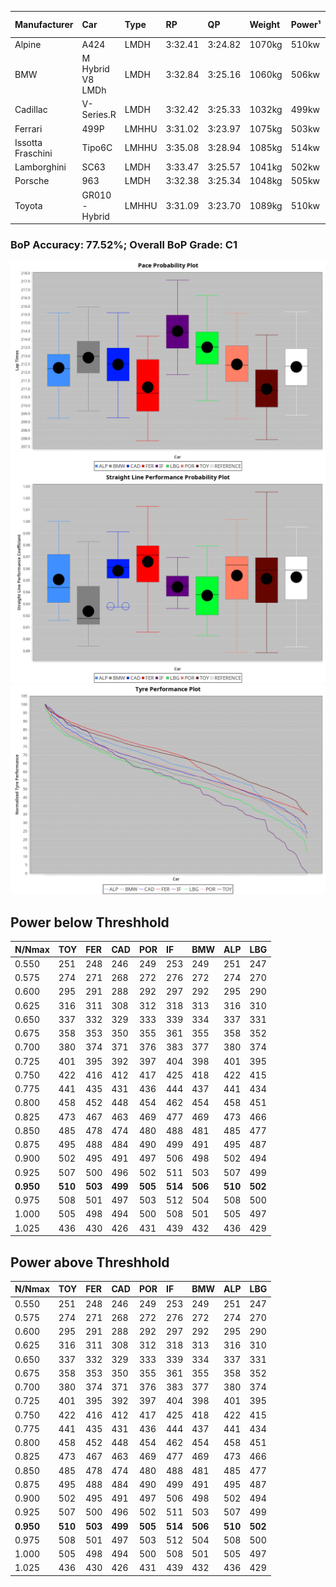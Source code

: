 |Manufacturer|Car|Type|RP|QP|Weight|Power¹|Threshhold|PINC|Power²|E/Stint|AVG Vmax|FDS|RDLC|L/Stint|BOP-Grade|ModelAccuracy|ModelPoints|Match%|
|:-|:-|:-|:-|:-|:-|:-|:-|:-|:-|:-|:-|:-|:-|:-|:-|:-|:-|:-|
|Alpine|A424|LMDH|3:32.41|3:24.82|1070kg|510kw|210.0kph|0%|510kw|905MJ|328.00kph|-|0.99|12|~A1|81.46%|523|100.00%|
|BMW|M Hybrid V8 LMDh|LMDH|3:32.84|3:25.16|1060kg|506kw|210.0kph|0%|506kw|892MJ|323.37kph|-|1.01|12|~A1|98.60%|1690|98.80%|
|Cadillac|V-Series.R|LMDH|3:32.42|3:25.33|1032kg|499kw|210.0kph|0%|499kw|873MJ|329.01kph|-|1.03|12|~A1|98.38%|1765|97.66%|
|Ferrari|499P|LMHHU|3:31.02|3:23.97|1075kg|503kw|210.0kph|0%|503kw|887MJ|329.84kph|190kph|1.02|12|-D2|92.24%|2247|62.84%|
|Issotta Fraschini|Tipo6C|LMHHU|3:35.08|3:28.94|1085kg|514kw|210.0kph|0%|514kw|918MJ|326.64kph|190kph|1.02|12|+Ω1|66.67%|96|23.75%|
|Lamborghini|SC63|LMDH|3:33.47|3:25.57|1041kg|502kw|210.0kph|0%|502kw|883MJ|326.12kph|-|1.05|12|+C2|96.77%|419|72.55%|
|Porsche|963|LMDH|3:32.38|3:25.34|1048kg|505kw|210.0kph|0%|505kw|889MJ|329.03kph|-|1.01|12|~A1|96.81%|5438|97.36%|
|Toyota|GR010 - Hybrid|LMHHU|3:31.09|3:23.70|1089kg|510kw|210.0kph|0%|510kw|905MJ|327.38kph|190kph|1.00|12|-D1|86.04%|1751|67.19%|

### BoP Accuracy: 77.52%; Overall BoP Grade: C1
![PACECHART](./IMG/CUSTOM.png)
![STRAIGHTLINEPERFORMANCECHART](./IMG/CUSTOM_sp.png)
![TYREPERFORMANCECHART](./IMG/CUSTOM_tw.png)

## Power below Threshhold
|N/Nmax|TOY|FER|CAD|POR|IF|BMW|ALP|LBG|
|:-|:-|:-|:-|:-|:-|:-|:-|:-|
|0.550|251|248|246|249|253|249|251|247|
|0.575|274|271|268|272|276|272|274|270|
|0.600|295|291|288|292|297|292|295|290|
|0.625|316|311|308|312|318|313|316|310|
|0.650|337|332|329|333|339|334|337|331|
|0.675|358|353|350|355|361|355|358|352|
|0.700|380|374|371|376|383|377|380|374|
|0.725|401|395|392|397|404|398|401|395|
|0.750|422|416|412|417|425|418|422|415|
|0.775|441|435|431|436|444|437|441|434|
|0.800|458|452|448|454|462|454|458|451|
|0.825|473|467|463|469|477|469|473|466|
|0.850|485|478|474|480|488|481|485|477|
|0.875|495|488|484|490|499|491|495|487|
|0.900|502|495|491|497|506|498|502|494|
|0.925|507|500|496|502|511|503|507|499|
|**0.950**|**510**|**503**|**499**|**505**|**514**|**506**|**510**|**502**|
|0.975|508|501|497|503|512|504|508|500|
|1.000|505|498|494|500|508|501|505|497|
|1.025|436|430|426|431|439|432|436|429|

## Power above Threshhold
|N/Nmax|TOY|FER|CAD|POR|IF|BMW|ALP|LBG|
|:-|:-|:-|:-|:-|:-|:-|:-|:-|
|0.550|251|248|246|249|253|249|251|247|
|0.575|274|271|268|272|276|272|274|270|
|0.600|295|291|288|292|297|292|295|290|
|0.625|316|311|308|312|318|313|316|310|
|0.650|337|332|329|333|339|334|337|331|
|0.675|358|353|350|355|361|355|358|352|
|0.700|380|374|371|376|383|377|380|374|
|0.725|401|395|392|397|404|398|401|395|
|0.750|422|416|412|417|425|418|422|415|
|0.775|441|435|431|436|444|437|441|434|
|0.800|458|452|448|454|462|454|458|451|
|0.825|473|467|463|469|477|469|473|466|
|0.850|485|478|474|480|488|481|485|477|
|0.875|495|488|484|490|499|491|495|487|
|0.900|502|495|491|497|506|498|502|494|
|0.925|507|500|496|502|511|503|507|499|
|**0.950**|**510**|**503**|**499**|**505**|**514**|**506**|**510**|**502**|
|0.975|508|501|497|503|512|504|508|500|
|1.000|505|498|494|500|508|501|505|497|
|1.025|436|430|426|431|439|432|436|429|
